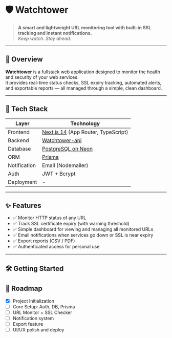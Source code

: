 # 🛡️ Watchtower

> **A smart and lightweight URL monitoring tool with built-in SSL tracking and instant notifications.**  
> *Keep watch. Stay ahead.*

---

## 🚀 Overview

**Watchtower** is a fullstack web application designed to monitor the health and security of your web services.  
It provides real-time status checks, SSL expiry tracking, automated alerts, and exportable reports — all managed through a simple, clean dashboard.

---

## 🧰 Tech Stack

| Layer       | Technology            |
|-------------|------------------------|
| Frontend    | [Next.js 14](https://nextjs.org/) (App Router, TypeScript) |
| Backend     | [Watchtower-api](https://github.com/nattkarn/watchtower-api) |
| Database    | [PostgreSQL on Neon](https://neon.tech/) |
| ORM         | [Prisma](https://www.prisma.io/) |
| Notification| Email (Nodemailer) |
| Auth        | JWT + Bcrypt |
| Deployment  | - |

---

## ✨ Features

- ✅ Monitor HTTP status of any URL
- ✅ Track SSL certificate expiry (with warning threshold)
- ✅ Simple dashboard for viewing and managing all monitored URLs
- ✅ Email notifications when services go down or SSL is near expiry
- ✅ Export reports (CSV / PDF)
- ✅ Authenticated access for personal use

---

## 🛠️ Getting Started

## 📅 Roadmap

- [x] Project Initialization
- [ ] Core Setup: Auth, DB, Prisma
- [ ] URL Monitor + SSL Checker
- [ ] Notification system
- [ ] Export feature
- [ ] UI/UX polish and deploy
